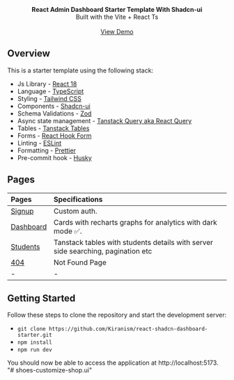 <picture>
  <source media="(prefers-color-scheme: dark)" srcset="https://user-images.githubusercontent.com/9113740/201498864-2a900c64-d88f-4ed4-b5cf-770bcb57e1f5.png">
  <source media="(prefers-color-scheme: light)" srcset="https://user-images.githubusercontent.com/9113740/201498152-b171abb8-9225-487a-821c-6ff49ee48579.png">
</picture>

<div align="center"><strong>React Admin Dashboard Starter Template With Shadcn-ui</strong></div>
<div align="center">Built with the Vite + React Ts</div>
<br />
<div align="center">
<a href="https://react-shadcn-dashboard-starter.vercel.app/">View Demo</a>
<span>
</div>

## Overview

This is a starter template using the following stack:

- Js Library - [React 18](https://react.dev/)
- Language - [TypeScript](https://www.typescriptlang.org)
- Styling - [Tailwind CSS](https://tailwindcss.com)
- Components - [Shadcn-ui](https://ui.shadcn.com)
- Schema Validations - [Zod](https://zod.dev)
- Async state management - [Tanstack Query aka React Query](https://tanstack.com/query/latest/docs/framework/react/overview)
- Tables - [Tanstack Tables](https://ui.shadcn.com/docs/components/data-table)
- Forms - [React Hook Form](https://ui.shadcn.com/docs/components/form)
- Linting - [ESLint](https://eslint.org)
- Formatting - [Prettier](https://prettier.io)
- Pre-commit hook - [Husky](https://typicode.github.io/husky/)

## Pages

| Pages                                                                  | Specifications                                                                   |
| :--------------------------------------------------------------------- | :------------------------------------------------------------------------------- |
| [Signup](https://react-shadcn-dashboard-starter.vercel.app/login)      | Custom auth.                                                                     |
| [Dashboard](https://react-shadcn-dashboard-starter.vercel.app/)        | Cards with recharts graphs for analytics with dark mode ✅.                      |
| [Students](https://react-shadcn-dashboard-starter.vercel.app/students) | Tanstack tables with students details with server side searching, pagination etc |
| [404](https://react-shadcn-dashboard-starter.vercel.app/404)           | Not Found Page                                                                   |
| -                                                                      | -                                                                                |

## Getting Started

Follow these steps to clone the repository and start the development server:

- `git clone https://github.com/Kiranism/react-shadcn-dashboard-starter.git`
- `npm install`
- `npm run dev`

You should now be able to access the application at http://localhost:5173.
"# shoes-customize-shop.ui" 
